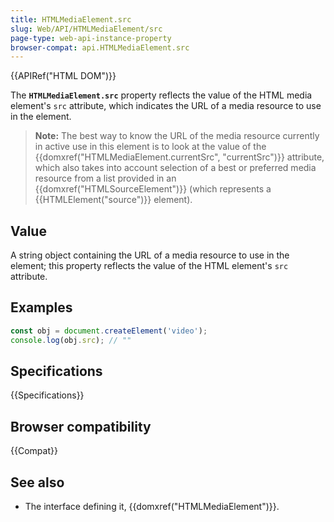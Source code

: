 ```yaml
---
title: HTMLMediaElement.src
slug: Web/API/HTMLMediaElement/src
page-type: web-api-instance-property
browser-compat: api.HTMLMediaElement.src
---
```


{{APIRef("HTML DOM")}}

The **`HTMLMediaElement.src`** property reflects the value of
the HTML media element's `src` attribute, which indicates the URL of a media
resource to use in the element.

> **Note:** The best way to know the URL of the media resource currently
> in active use in this element is to look at the value of the
> {{domxref("HTMLMediaElement.currentSrc", "currentSrc")}} attribute, which also takes
> into account selection of a best or preferred media resource from a list provided in
> an {{domxref("HTMLSourceElement")}} (which represents a {{HTMLElement("source")}}
> element).

## Value

A string object containing the URL of a media resource to use in the
element; this property reflects the value of the HTML element's `src`
attribute.

## Examples

```js
const obj = document.createElement('video');
console.log(obj.src); // ""
```

## Specifications

{{Specifications}}

## Browser compatibility

{{Compat}}

## See also

- The interface defining it, {{domxref("HTMLMediaElement")}}.
